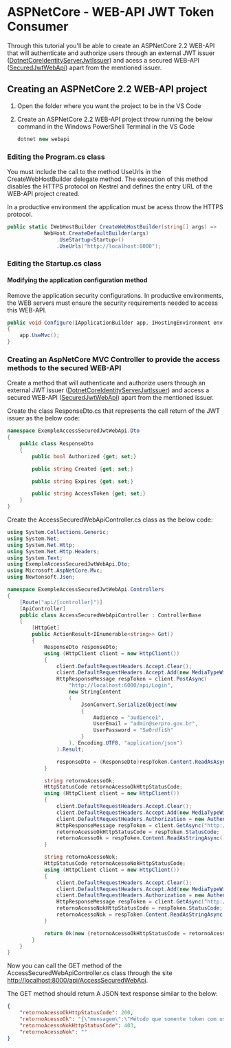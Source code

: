 # ASPNetCore - WEB-API JWT Token Consumer

Through this tutorial you'll be able to create an ASPNetCore 2.2 WEB-API that will authenticate and authorize users through an external JWT issuer ([DotnetCoreIdentityServerJwtIssuer](https://github.com/prbpedro/dotnetcoreidentityserverjwtissuer)) and acess a secured WEB-API ([SecuredJwtWebApi](https://github.com/prbpedro/securedjwtwebapi)) apart from the mentioned issuer.

## Creating an ASPNetCore 2.2 WEB-API project

1. Open the folder where you want the project to be in the VS Code
1. Create an ASPNetCore 2.2 WEB-API project throw running the below command in the Windows PowerShell Terminal in the VS Code

	```csharp
    dotnet new webapi
	```
	
### Editing the Program.cs class

You must include the call to the method UseUrls in the CreateWebHostBuilder delegate method. The execution of this method disables the HTTPS protocol on Kestrel and defines the entry URL of the WEB-API project created. 

In a productive environment the application must be acess throw the HTTPS protocol.

```csharp
public static IWebHostBuilder CreateWebHostBuilder(string[] args) =>
            WebHost.CreateDefaultBuilder(args)
                .UseStartup<Startup>()
                .UseUrls("http://localhost:8000");
```

### Editing the Startup.cs class

#### Modifying the application configuration method

Remove the application security configurations. In productive environments, the WEB servers must ensure the security requirements needed to access this WEB-API.

```csharp
public void Configure(IApplicationBuilder app, IHostingEnvironment env)
{
    app.UseMvc();
}
```

### Creating an AspNetCore MVC Controller to provide the access methods to the secured WEB-API

Create a method that will authenticate and authorize users through an external JWT issuer ([DotnetCoreIdentityServerJwtIssuer](https://github.com/prbpedro/dotnetcoreidentityserverjwtissuer)) and access a secured WEB-API ([SecuredJwtWebApi](https://github.com/prbpedro/securedjwtwebapi)) apart from the mentioned issuer.

Create the class ResponseDto.cs that represents the call return of the JWT issuer as the below code:

```csharp
namespace ExempleAccessSecuredJwtWebApi.Dto
{
    public class ResponseDto
    {
        public bool Authorized {get; set;}

        public string Created {get; set;}

        public string Expires {get; set;}

        public string AccessToken {get; set;}
    }
}
```
Create the AccessSecuredWebApiController.cs class as the below code:

```csharp
using System.Collections.Generic;
using System.Net;
using System.Net.Http;
using System.Net.Http.Headers;
using System.Text;
using ExempleAccessSecuredJwtWebApi.Dto;
using Microsoft.AspNetCore.Mvc;
using Newtonsoft.Json;

namespace ExempleAccessSecuredJwtWebApi.Controllers
{
    [Route("api/[controller]")]
    [ApiController]
    public class AccessSecuredWebApiController : ControllerBase
    {
        [HttpGet]
        public ActionResult<IEnumerable<string>> Get()
        {
            ResponseDto responseDto;
            using (HttpClient client = new HttpClient())
            {
                client.DefaultRequestHeaders.Accept.Clear();
                client.DefaultRequestHeaders.Accept.Add(new MediaTypeWithQualityHeaderValue("application/json"));
                HttpResponseMessage respToken = client.PostAsync(
                    "http://localhost:6000/api/Login", 
                    new StringContent
                    (
                        JsonConvert.SerializeObject(new
                        {
                            Audience = "audience1",
                            UserEmail = "admin@serpro.gov.br",
                            UserPassword = "Sw0rdfi$h"
                        }
                    ), Encoding.UTF8, "application/json")
                ).Result;

                responseDto = (ResponseDto)respToken.Content.ReadAsAsync(typeof(ResponseDto)).Result;
            }

            string retornoAcessoOk;
            HttpStatusCode retornoAcessoOkHttpStatusCode;
            using (HttpClient client = new HttpClient())
            {
                client.DefaultRequestHeaders.Accept.Clear();
                client.DefaultRequestHeaders.Accept.Add(new MediaTypeWithQualityHeaderValue("application/json"));
                client.DefaultRequestHeaders.Authorization = new AuthenticationHeaderValue("Bearer", responseDto.AccessToken);
                HttpResponseMessage respToken = client.GetAsync("http://localhost:7000/api/secured/administrador").Result;
                retornoAcessoOkHttpStatusCode = respToken.StatusCode;
                retornoAcessoOk = respToken.Content.ReadAsStringAsync().Result;
            }

            string retornoAcessoNok;
            HttpStatusCode retornoAcessoNokHttpStatusCode;
            using (HttpClient client = new HttpClient())
            {
                client.DefaultRequestHeaders.Accept.Clear();
                client.DefaultRequestHeaders.Accept.Add(new MediaTypeWithQualityHeaderValue("application/json"));
                client.DefaultRequestHeaders.Authorization = new AuthenticationHeaderValue("Bearer", responseDto.AccessToken);
                HttpResponseMessage respToken = client.GetAsync("http://localhost:7000/api/secured/usuario").Result;
                retornoAcessoNokHttpStatusCode = respToken.StatusCode;
                retornoAcessoNok = respToken.Content.ReadAsStringAsync().Result;
            }

            return Ok(new {retornoAcessoOkHttpStatusCode = retornoAcessoOkHttpStatusCode, retornoAcessoOk = retornoAcessoOk, retornoAcessoNokHttpStatusCode = retornoAcessoNokHttpStatusCode, retornoAcessoNok = retornoAcessoNok});
        }
    }
}
```

Now you can call the GET method of the AccessSecuredWebApiController.cs class through the site <http://localhost:8000/api/AccessSecuredWebApi>.

The GET method should return A JSON text response similar to the below:

```json
{
    "retornoAcessoOkHttpStatusCode": 200,
    "retornoAcessoOk": "{\"mensagem\":\"Método que somente token com usuário com role 'administrador' pode acessar. USUARIO: name: 029ad026-fd6e-4207-909a-f78c60f7bef7, authenticated: True, claims:((Type: http://schemas.xmlsoap.org/ws/2005/05/identity/claims/name, value: 029ad026-fd6e-4207-909a-f78c60f7bef7), (Type: http://schemas.xmlsoap.org/ws/2005/05/identity/claims/name, value: admin@serpro.gov.br), (Type: iss, value: http://localhost:6000/), (Type: jti, value: 6c13f8cd823d45e7af64ba0f330d8cad), (Type: http://schemas.xmlsoap.org/ws/2005/05/identity/claims/nameidentifier, value: 029ad026-fd6e-4207-909a-f78c60f7bef7), (Type: http://schemas.xmlsoap.org/ws/2005/05/identity/claims/emailaddress, value: admin@serpro.gov.br), (Type: exp, value: 1555562842), (Type: nbf, value: 1555526242), (Type: auth_time, value: 1555526242), (Type: aud, value: audience1), (Type: http://schemas.microsoft.com/ws/2008/06/identity/claims/role, value: administrador), (Type: iat, value: 1555526242), )\"}",
    "retornoAcessoNokHttpStatusCode": 403,
    "retornoAcessoNok": ""
}
```
